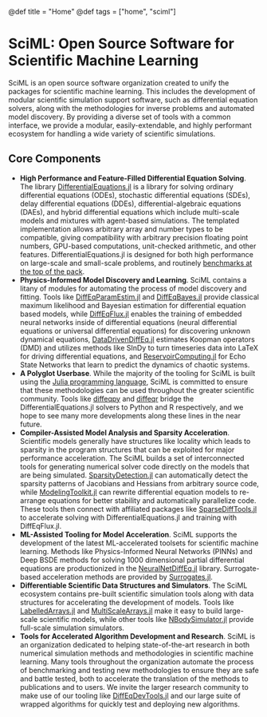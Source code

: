@def title = "Home"
@def tags = ["home", "sciml"]

# SciML: Open Source Software for Scientific Machine Learning

SciML is an open source software organization created to unify the packages for
scientific machine learning. This includes the development of modular scientific
simulation support software, such as differential equation solvers, along with the
methodologies for inverse problems and automated model discovery. By providing
a diverse set of tools with a common interface, we provide a modular,
easily-extendable, and highly performant ecosystem for handling a wide variety
of scientific simulations.

## Core Components

- **High Performance and Feature-Filled Differential Equation Solving**. The
  library [DifferentialEquations.jl](https://docs.sciml.ai/dev/) is a library
  for solving ordinary differential equations (ODEs), stochastic differential
  equations (SDEs), delay differential equations (DDEs), differential-algebraic
  equations (DAEs), and hybrid differential equations which include multi-scale
  models and mixtures with agent-based simulations. The templated implementation
  allows arbitrary array and number types to be compatible, giving compatibility
  with arbitrary precision floating point numbers, GPU-based computations,
  unit-checked arithmetic, and other features. DifferentialEquations.jl is designed
  for both high performance on large-scale and small-scale problems, and routinely
  [benchmarks at the top of the pack](https://github.com/SciML/DiffEqBenchmarks.jl).
- **Physics-Informed Model Discovery and Learning**. SciML contains a litany of modules
  for automating the process of model discovery and fitting. Tools like
  [DiffEqParamEstim.jl](https://docs.sciml.ai/latest/analysis/parameter_estimation/)
  and [DiffEqBayes.jl](https://docs.sciml.ai/latest/analysis/parameter_estimation/#Bayesian-Methods-1)
  provide classical maximum likelihood and Bayesian estimation for differential
  equation based models, while [DiffEqFlux.jl](https://github.com/SciML/DiffEqFlux.jl)
  enables the training of embedded neural networks inside of differential
  equations (neural differential equations or universal differential equations)
  for discovering unknown dynamical equations,
  [DataDrivenDiffEq.jl](https://github.com/SciML/DataDrivenDiffEq.jl) estimates
  Koopman operators (DMD) and utilizes methods like SInDy to turn timeseries
  data into LaTeX for driving differential equations, and
  [ReservoirComputing.jl](https://github.com/SciML/ReservoirComputing.jl) for
  Echo State Networks that learn to predict the dynamics of chaotic systems.
- **A Polyglot Userbase**. While the majority of the tooling for SciML
  is built using the [Julia programming language](https://sciml.ai/),
  SciML is committed to ensure that these methodologies can be used throughout
  the greater scientific community. Tools like [diffeqpy](https://github.com/SciML/diffeqpy)
  and [diffeqr](https://cran.r-project.org/web/packages/diffeqr/index.html) bridge
  the DifferentialEquations.jl solvers to Python and R respectively, and we hope
  to see many more developments along these lines in the near future.
- **Compiler-Assisted Model Analysis and Sparsity Acceleration**. Scientific
  models generally have structures like locality which leads to sparsity in the
  program structures that can be exploited for major performance acceleration.
  The SciML builds a set of interconnected tools for generating numerical solver
  code directly on the models that are being simulated.
  [SparsityDetection.jl](https://github.com/SciML/SparsityDetection.jl) can automatically
  detect the sparsity patterns of Jacobians and Hessians from arbitrary source
  code, while [ModelingToolkit.jl](https://github.com/SciML/ModelingToolkit.jl)
  can rewrite differential equation models to re-arrange equations for better
  stability and automatically parallelize code. These tools then connect with
  affiliated packages like [SparseDiffTools.jl](https://github.com/JuliaDiff/SparseDiffTools.jl)
  to accelerate solving with DifferentialEquations.jl and training with DiffEqFlux.jl.
- **ML-Assisted Tooling for Model Acceleration**. SciML supports the development
  of the latest ML-accelerated toolsets for scientific machine learning. Methods
  like Physics-Informed Neural Networks (PINNs) and Deep BSDE methods for solving
  1000 dimensional partial differential equations are productionized in the
  [NeuralNetDiffEq.jl](https://github.com/SciML/NeuralNetDiffEq.jl) library.
  Surrogate-based acceleration methods are provided by
  [Surrogates.jl](https://github.com/SciML/Surrogates.jl).
- **Differentiable Scientific Data Structures and Simulators**. The SciML ecosystem
  contains pre-built scientific simulation tools along with data structures
  for accelerating the development of models. Tools like
  [LabelledArrays.jl](https://github.com/SciML/LabelledArrays.jl) and
  [MultiScaleArrays.jl](https://github.com/SciML/MultiScaleArrays.jl) make it easy
  to build large-scale scientific models, while other tools like
  [NBodySimulator.jl](https://github.com/SciML/NBodySimulator.jl) provide full-scale
  simulation simulators.
- **Tools for Accelerated Algorithm Development and Research**. SciML is an
  organization dedicated to helping state-of-the-art research in both
  numerical simulation methods and methodologies in scientific machine learning.
  Many tools throughout the organization automate the process of benchmarking
  and testing new methodologies to ensure they are safe and battle tested, both
  to accelerate the translation of the methods to publications and to users.
  We invite the larger research community to make use of our tooling like
  [DiffEqDevTools.jl](https://github.com/SciML/DiffEqDevTools.jl) and our large
  suite of wrapped algorithms for quickly test and deploying new algorithms.
